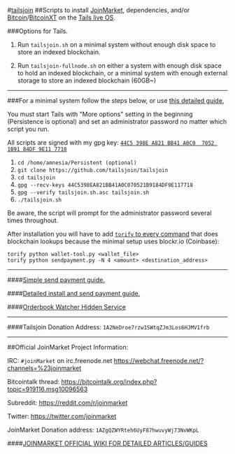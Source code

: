 #[tailsjoin](https://github.com/tailsjoin/tailsjoin/wiki)
##Scripts to install [JoinMarket](https://github.com/chris-belcher/joinmarket), dependencies, and/or  [Bitcoin](https://bitcoin.org/en/download)/[BitcoinXT](https://github.com/bitcoinxt/bitcoinxt) on the [Tails live OS](https://tails.boum.org).

###Options for Tails.

1. Run `tailsjoin.sh` on a minimal system without enough disk space to store an indexed blockchain.

2. Run `tailsjoin-fullnode.sh` on either a system with enough disk space to hold an indexed blockchain, or a minimal system with enough external storage to store an indexed blockchain (60GB~)

---

###For a minimal system follow the steps below, or use [this detailed guide.](https://github.com/tailsjoin/tailsjoin/wiki/Detailed-Minimal-Setup-Guide)

You must start Tails with "More options" setting in the beginning (Persistence is optional) and set an administrator password no matter which script you run.

All scripts are signed with my gpg key: [`44C5 398E A821 BB41 A0C0  7052 1B91 84DF 9E11 7718`](https://github.com/tailsjoin/tailsjoin/wiki/GnuPG-Key)

1. `cd /home/amnesia/Persistent (optional)`
2. `git clone https://github.com/tailsjoin/tailsjoin`
3. `cd tailsjoin`
4. `gpg --recv-keys 44C5398EA821BB41A0C070521B9184DF9E117718`
5. `gpg --verify tailsjoin.sh.asc tailsjoin.sh`
6. `./tailsjoin.sh`
    
Be aware, the script will prompt for the administrator password several times throughout.

After installation you will have to add [`torify` to every command](https://github.com/tailsjoin/tailsjoin/commit/0b42441277dfe77bccfefe6075cb688c0b603e4a) that does blockchain lookups because the minimal setup uses blockr.io (Coinbase):

    torify python wallet-tool.py <wallet_file>
    torify python sendpayment.py -N 4 <amount> <destination_address>

---

####[Simple send payment guide.](https://github.com/tailsjoin/tailsjoin/wiki/Send-Payment-Guide)

####[Detailed install and send payment guide.](https://github.com/tailsjoin/tailsjoin/wiki/Detailed-Minimal-Setup-Guide)

####[Orderbook Watcher Hidden Service](http://ruc47yiosooolrzw.onion/)

---

####Tailsjoin Donation Address: `1A2NeDroe7rzw1SWtqZJm3Los6HJMV1frb`

---

##Official JoinMarket Project Information:

IRC: `#joinMarket` on irc.freenode.net https://webchat.freenode.net/?channels=%23joinmarket

Bitcointalk thread: https://bitcointalk.org/index.php?topic=919116.msg10096563

Subreddit: https://reddit.com/r/joinmarket

Twitter: https://twitter.com/joinmarket

JoinMarket Donation address: `1AZgQZWYRteh6UyF87hwuvyWj73NvWKpL`

####[JOINMARKET OFFICIAL WIKI FOR DETAILED ARTICLES/GUIDES](https://github.com/chris-belcher/joinmarket/wiki)
